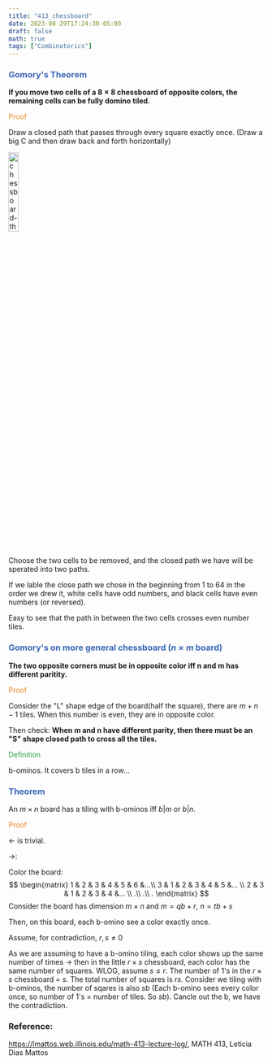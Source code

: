 ```yaml
---
title: "413_chessboard"
date: 2023-08-29T17:24:30-05:00
draft: false
math: true
tags: ["Combinatorics"]
---
```

### <span style="color:#3c66b5">Gomory's Theorem</span>

**If you move two cells of a $8 \times 8$ chessboard of opposite colors, the remaining cells can be fully domino tiled.** 

<span style="color:#eb861c">Proof</span>



Draw a closed path that passes through every square exactly once. (Draw a big C and then draw back and forth horizontally)

<img src="https://raw.githubusercontent.com/helloboyxxx/images-for-notes/master/uPic/chessboard-theorem-red.png" alt="chessboard-theorem-red" style="width: 20%;" />

Choose the two cells to be removed, and the closed path we have will be sperated into two paths. 

If we lable the close path we chose in the beginning from 1 to 64 in the order we drew it, white cells have odd numbers, and black cells have even numbers (or reversed).

Easy to see that the path in between the two cells crosses even number tiles. 



### <span style="color:#3c66b5">Gomory's on more general chessboard ($n \times m$ board)</span>

**The two opposite corners must be in opposite color iff n and m has different paritity.** 

<span style="color:#eb861c">Proof</span>

Consider the "L" shape edge of the board(half the square), there are $m + n - 1$ tiles. When this number is even, they are in opposite color. 

Then check: **When m and n have different parity, then there must be an "S" shape closed path to cross all the tiles.** 



<span style="color:#28a745">Definition</span>

b-ominos. It covers b tiles in a row...


### <span style="color:#3c66b5">Theorem</span>

An $m \times n$ board has a tiling with b-ominos iff $b|m$ or $b|n$. 

<span style="color:#eb861c">Proof</span>

$\leftarrow$ is trivial. 

$\rightarrow$: 

Color the board: 
$$
\begin{matrix}
1 & 2 & 3 & 4 & 5 & 6 &...\\
3 & 1 & 2 & 3 & 4 & 5 &... \\
2 & 3 & 1 & 2 & 3 & 4 &... \\
.\\
.\\
.
\end{matrix}
$$
Consider the board has dimension $m \times n$ and $m = qb + r$, $n = tb + s$

Then, on this board, each b-omino see a color exactly once. 

Assume, for contradiction, $r, s \neq 0$

As we are assuming to have a b-omino tiling, each color shows up the same number of times $\rightarrow$ then in the little $r \times s$ chessboard, each color has the same number of squares.
WLOG, assume $s \leq r$. The number of 1's in the $r \times s$ chessboard = $s$.
The total number of squares is $rs$. Consider we tiling with b-ominos, the number of sqares is also $sb$ (Each b-omino sees every color once, so number of 1's = number of tiles. So $sb$). Cancle out the b, we have the contradiction.


### Reference:

https://lmattos.web.illinois.edu/math-413-lecture-log/, MATH 413, Leticia Dias Mattos


